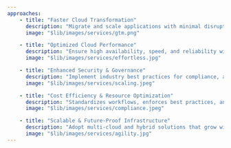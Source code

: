 ```yaml
---
approaches:
    - title: "Faster Cloud Transformation"
      description: "Migrate and scale applications with minimal disruption to business operations."
      image: "$lib/images/services/gtm.png"

    - title: "Optimized Cloud Performance"
      description: "Ensure high availability, speed, and reliability with proactive monitoring and performance tuning."
      image: "$lib/images/services/effortless.jpg"

    - title: "Enhanced Security & Governance"
      description: "Implement industry best practices for compliance, access control, and secure cloud environments."
      image: "$lib/images/services/scaling.jpeg"

    - title: "Cost Efficiency & Resource Optimization"
      description: "Standardizes workflows, enforces best practices, and ensures compliance without slowing innovation."
      image: "$lib/images/services/compliance.jpeg"

    - title: "Scalable & Future-Proof Infrastructure"
      description: "Adopt multi-cloud and hybrid solutions that grow with your business needs."
      image: "$lib/images/services/agility.jpg"
---
```


